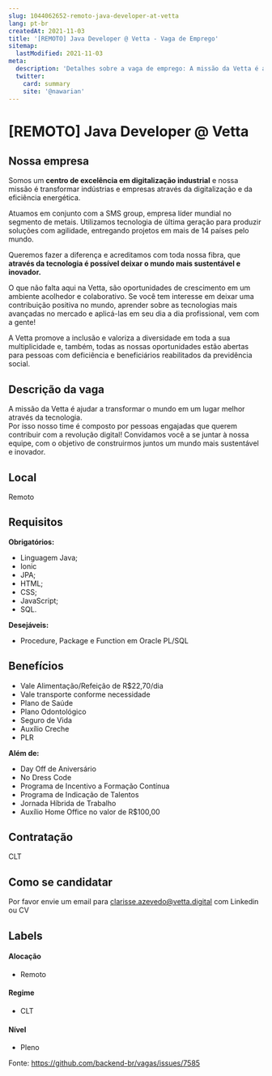 ```yaml
---
slug: 1044062652-remoto-java-developer-at-vetta
lang: pt-br
createdAt: 2021-11-03
title: '[REMOTO] Java Developer @ Vetta - Vaga de Emprego'
sitemap:
  lastModified: 2021-11-03
meta:
  description: 'Detalhes sobre a vaga de emprego: A missão da Vetta é ajudar a transformar o mundo em um lugar melhor através da tecnologia.  Por isso nosso time é composto por pessoas engajadas que querem contribuir com a revolução digital! Convidamos você a se juntar à nossa equipe, com o objetivo de construirmos juntos um mundo mais sustentável e inovador.'
  twitter:
    card: summary
    site: '@nawarian'
---
```


# [REMOTO] Java Developer @ Vetta

## Nossa empresa

Somos um **centro de excelência em digitalização industrial** e nossa missão é transformar indústrias e empresas através da digitalização e da eficiência energética. 

Atuamos em conjunto com a SMS group, empresa líder mundial no segmento de metais. Utilizamos tecnologia de última geração para produzir soluções com agilidade, entregando projetos em mais de 14 países pelo mundo.   

 Queremos fazer a diferença e acreditamos com toda nossa fibra, que **através da tecnologia é possível deixar o mundo mais sustentável e inovador.**

 O que não falta aqui na Vetta, são oportunidades de crescimento em um ambiente acolhedor e colaborativo. Se você tem interesse em deixar uma contribuição positiva no mundo, aprender sobre as tecnologias mais avançadas no mercado e aplicá-las em seu dia a dia profissional, vem com a gente!

A Vetta promove a inclusão e valoriza a diversidade em toda a sua multiplicidade e, também, todas as nossas oportunidades estão abertas para pessoas com deficiência e beneficiários reabilitados da previdência social.

## Descrição da vaga

A missão da Vetta é ajudar a transformar o mundo em um lugar melhor através da tecnologia.  
Por isso nosso time é composto por pessoas engajadas que querem contribuir com a revolução digital! 
Convidamos você a se juntar à nossa equipe, com o objetivo de construirmos juntos um mundo mais sustentável e inovador. 

## Local

Remoto

## Requisitos

**Obrigatórios:**

- Linguagem Java;
- Ionic
- JPA;
- HTML;
- CSS;
- JavaScript;
- SQL.

**Desejáveis:**
- Procedure, Package e Function em Oracle PL/SQL

## Benefícios

- Vale Alimentação/Refeição de R$22,70/dia
- Vale transporte conforme necessidade
- Plano de Saúde
- Plano Odontológico
- Seguro de Vida
- Auxílio Creche
- PLR

**Além de:**

- Day Off de Aniversário
- No Dress Code
- Programa de Incentivo a Formação Contínua
- Programa de Indicação de Talentos
- Jornada Híbrida de Trabalho
- Auxílio Home Office no valor de R$100,00

## Contratação

CLT

## Como se candidatar

Por favor envie um email para clarisse.azevedo@vetta.digital com Linkedin ou CV

## Labels

#### Alocação
- Remoto

#### Regime
- CLT

#### Nível
- Pleno





Fonte: https://github.com/backend-br/vagas/issues/7585